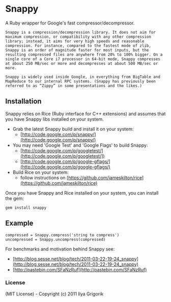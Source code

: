# Snappy

A Ruby wrapper for Google's fast compressor/decompressor.

    Snappy is a compression/decompression library. It does not aim for maximum compression, or compatibility with any other compression library; instead, it aims for very high speeds and reasonable compression. For instance, compared to the fastest mode of zlib, Snappy is an order of magnitude faster for most inputs, but the resulting compressed files are anywhere from 20% to 100% bigger. On a single core of a Core i7 processor in 64-bit mode, Snappy compresses at about 250 MB/sec or more and decompresses at about 500 MB/sec or more.

    Snappy is widely used inside Google, in everything from BigTable and MapReduce to our internal RPC systems. (Snappy has previously been referred to as “Zippy” in some presentations and the likes.)

## Installation

Snappy relies on Rice (Ruby interface for C++ extensions) and assumes that you have Snappy libs installed on your system.

- Grab the latest Snappy build and install it on your system:
    - [http://code.google.com/p/snappy/](http://code.google.com/p/snappy/)
- You may need 'Google Test' and 'Google Flags' to build Snappy:
    - [http://code.google.com/p/googletest/](http://code.google.com/p/googletest/])
    - [http://code.google.com/p/google-gflags/](http://code.google.com/p/google-gflags/)
- Build Rice on your system:
    - follow instructions on [https://github.com/jameskilton/rice](https://github.com/jameskilton/rice)

Once you have Snappy and Rice installed on your system, you can install the gem:

    gem install snappy

## Example

    compressed = Snappy.compress('string to compress')
    uncompressed = Snappy.uncompress(compressed)

For benchmarks and motivation behind Snappy see:

- [http://blog.sesse.net/blog/tech/2011-03-22-19-24_snappy](http://blog.sesse.net/blog/tech/2011-03-22-19-24_snappy)
- [http://pastebin.com/SFaNzRuf](http://pastebin.com/SFaNzRuf)

### License

(MIT License) - Copyright (c) 2011 Ilya Grigorik